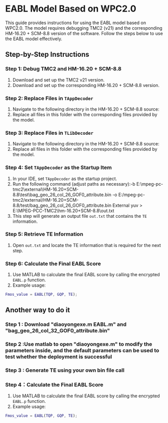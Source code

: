# EABL Model Based on WPC2.0

This guide provides instructions for using the EABL model based on WPC2.0. The model requires debugging TMC2 (v21) and the corresponding HM-16.20 + SCM-8.8 version of the software. Follow the steps below to use the EABL model effectively.

## Step-by-Step Instructions

### Step 1: Debug TMC2 and HM-16.20 + SCM-8.8
1. Download and set up the TMC2 v21 version.
2. Download and set up the corresponding HM-16.20 + SCM-8.8 version.

### Step 2: Replace Files in `TAppDecoder`
1. Navigate to the following directory in the HM-16.20 + SCM-8.8 source:
2. Replace all files in this folder with the corresponding files provided by the model.

### Step 3: Replace Files in `TLibDecoder`
1. Navigate to the following directory in the HM-16.20 + SCM-8.8 source:
2. Replace all files in this folder with the corresponding files provided by the model.

### Step 4: Set `TAppDecoder` as the Startup Item
1. In your IDE, set `TAppDecoder` as the startup project.
2. Run the following command (adjust paths as necessary):-b E:\mpeg-pc-tmc2\external\HM-16.20+SCM-8.8\test\bag_geo_26_col_26_GOF0_attribute.bin -o E:/mpeg-pc-tmc2/external/HM-16.20+SCM-8.8/test/bag_geo_26_col_26_GOF0_attribute.bin External yuv > E:\MPEG-PCC-TMC2\hm-16.20+SCM-8.8\out.txt
3. This step will generate an output file `out.txt` that contains the `TE` information.

### Step 5: Retrieve TE Information
1. Open `out.txt` and locate the TE information that is required for the next step.

### Step 6: Calculate the Final EABL Score
1. Use MATLAB to calculate the final EABL score by calling the encrypted `EABL.p` function.
2. Example usage:
```matlab
Fmos_value = EABL(TQP, GQP, TE);
```

## Another way to do it

### Step 1 : Download "diaoyongexe.m EABL.m" and "bag_geo_26_col_32_GOF0_attribute.bin"

### Step 2 :Use matlab to open "diaoyongexe.m" to modify the parameters inside, and the default parameters can be used to test whether the deployment is successful

### Step 3 :  Generate TE using your own bin file call

### Step 4：Calculate the Final EABL Score
1. Use MATLAB to calculate the final EABL score by calling the encrypted `EABL.p` function.
2. Example usage:
```matlab
Fmos_value = EABL(TQP, GQP, TE);